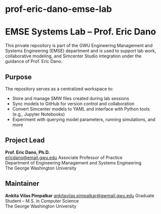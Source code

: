 # prof-eric-dano-emse-lab
# EMSE Systems Lab – Prof. Eric Dano

This private repository is part of the GWU Engineering Management and Systems Engineering (EMSE) department and is used to support lab work, collaborative modeling, and Simcenter Studio integration under the guidance of Prof. Eric Dano.

## Purpose

The repository serves as a centralized workspace to:
- Store and manage SMW files created during lab sessions
- Sync models to GitHub for version control and collaboration
- Convert Simcenter models to YAML and interface with Python tools (e.g., Jupyter Notebooks)
- Experiment with querying model parameters, running simulations, and more

## Project Lead

**Prof. Eric Dano, Ph.D.**  
ericdano@email.gwu.edu
Associate Professor of Practice  
Department of Engineering Management and Systems Engineering  
The George Washington University

## Maintainer

**Ankita Vilas Pimpalkar**
ankitavilas.pimpalkar@gwmail.gwu.edu
Graduate Student – M.S. in Computer Science  
The George Washington University
